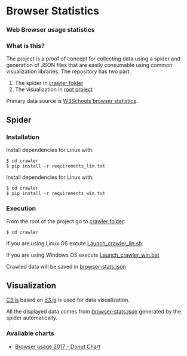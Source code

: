 # Browser Statistics
### Web Browser usage statistics 

### What is this?

The project is a proof of concept for collecting data using a spider and generation of JSON files that are easily consumable using common visualization libraries. The repository has two part:

1. The spider in [crawler folder](https://github.com/RDCH106/browser-stats/tree/master/crawler)
2. The visualization in [root project](https://github.com/RDCH106/browser-stats)

Primary data source is [W3Schools browser statistics](https://www.w3schools.com/browsers/default.asp).

## Spider
### Installation

Install dependencies for Linux with:

```
$ cd crawler
$ pip install -r requirements_lin.txt
```

Install dependencies for Linux with:

```
$ cd crawler
$ pip install -r requirements_win.txt
```

### Execution

From the root of the project go to [crawler folder](https://github.com/RDCH106/browser-stats/tree/master/crawler):

`$ cd crawler`

If you are using Linux OS excute [Launch_crawler_lin.sh](https://github.com/RDCH106/browser-stats/blob/master/crawler/Launch_crawler_lin.sh).

If you are using Windows OS execute [Launch_crawler_win.bat](https://github.com/RDCH106/browser-stats/blob/master/crawler/Launch_crawler_win.bat)

Crawled data will be saved in [browser-stats.json](https://github.com/RDCH106/browser-stats/blob/master/crawler/browser-stats.json)


## Visualization

[C3.js](https://github.com/c3js/c3) based on [d3.js](https://github.com/d3/d3) is used for data visualization.

All the displayed data comes from [browser-stats.json](https://github.com/RDCH106/browser-stats/blob/master/crawler/browser-stats.json) generated by the spider automatically.

### Available charts

- [Browser usage 2017 - Donut Chart](https://cdn.rawgit.com/RDCH106/browser-stats/a65086f7/browser_stats.html) 
